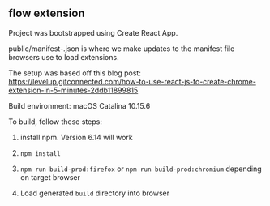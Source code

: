 ## flow extension

Project was bootstrapped using Create React App.

public/manifest-<browser-type>.json is where we make updates to the manifest file browsers use to load extensions.

The setup was based off this blog post: https://levelup.gitconnected.com/how-to-use-react-js-to-create-chrome-extension-in-5-minutes-2ddb11899815


Build environment: macOS Catalina 10.15.6

To build, follow these steps:

1. install npm. Version 6.14 will work

2. `npm install`

3. `npm run build-prod:firefox` or `npm run build-prod:chromium` depending on target browser

4. Load generated `build` directory into browser


